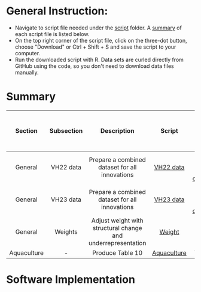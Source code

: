 # General Instruction: 
- Navigate to script file needed under the [script](script) folder. A [summary](#Summary) of each script file is listed below.
- On the top right corner of the script file, click on the three-dot button, choose "Download" or Ctrl + Shift + S and save the script to your computer.
- Run the downloaded script with R. Data sets are curled directly from GitHub using the code, so you don't need to download data files manually. 

# Summary
Section | Subsection | Description| Script | Output | Status (will be deleted when published) | 
|:-----:|:----------:|:------:|:------:| :-----:|:-----:|
|General|VH22 data|Prepare a combined dataset for all innovations|[VH22 data](script/VH22_data.R)|[VH22 dataset](data/processed/VH22_data.csv), [VH22 codebook](other/codebook%20for%20processed%20data/VH22_data.dic.csv)|complete|
|General|VH23 data|Prepare a combined dataset for all innovations| [VH23 data](script/VH23_data.R)|[VH23 dataset](data/processed/VH23_data.csv), [VH23 codebook](other/codebook%20for%20processed%20data/VH23_data.dic.csv)|complete|
|General|Weights|Adjust weight with structural change and underrepresentation|[Weight](https://github.com/CGIAR-SPIA/Viet-Nam-report-2024/blob/main/script/Report_weights.R)|[Weight](Output/Report_weights.csv)|complete|
|Aquaculture|-|Produce Table 10|[Aquaculture](script/3.%20Aquaculture.R)|Table 10|complete|
# Software Implementation
